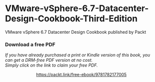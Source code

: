 # VMware-vSphere-6.7-Datacenter-Design-Cookbook-Third-Edition
VMware vSphere 6.7 Datacenter Design Cookbook published by Packt
### Download a free PDF

 <i>If you have already purchased a print or Kindle version of this book, you can get a DRM-free PDF version at no cost.<br>Simply click on the link to claim your free PDF.</i>
<p align="center"> <a href="https://packt.link/free-ebook/9781782177005">https://packt.link/free-ebook/9781782177005 </a> </p>
